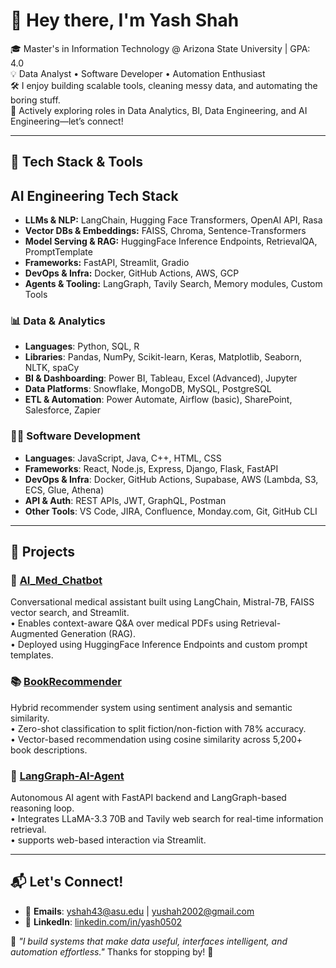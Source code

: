 # 👋 Hey there, I'm Yash Shah

🎓 Master's in Information Technology @ Arizona State University | GPA: 4.0  
💡 Data Analyst • Software Developer • Automation Enthusiast  
🛠️ I enjoy building scalable tools, cleaning messy data, and automating the boring stuff.  
🌱 Actively exploring roles in Data Analytics, BI, Data Engineering, and AI Engineering—let’s connect!

---

## 🧠 Tech Stack & Tools


## AI Engineering Tech Stack

- **LLMs & NLP:** LangChain, Hugging Face Transformers, OpenAI API, Rasa  
- **Vector DBs & Embeddings:** FAISS, Chroma, Sentence-Transformers  
- **Model Serving & RAG:** HuggingFace Inference Endpoints, RetrievalQA, PromptTemplate  
- **Frameworks:** FastAPI, Streamlit, Gradio  
- **DevOps & Infra:** Docker, GitHub Actions, AWS, GCP  
- **Agents & Tooling:** LangGraph, Tavily Search, Memory modules, Custom Tools

### 📊 Data & Analytics
- **Languages**: Python, SQL, R
- **Libraries**: Pandas, NumPy, Scikit-learn, Keras, Matplotlib, Seaborn, NLTK, spaCy  
- **BI & Dashboarding**: Power BI, Tableau, Excel (Advanced), Jupyter  
- **Data Platforms**: Snowflake, MongoDB, MySQL, PostgreSQL  
- **ETL & Automation**: Power Automate, Airflow (basic), SharePoint, Salesforce, Zapier

### 👨‍💻 Software Development
- **Languages**: JavaScript, Java, C++, HTML, CSS  
- **Frameworks**: React, Node.js, Express, Django, Flask, FastAPI  
- **DevOps & Infra**: Docker, GitHub Actions, Supabase, AWS (Lambda, S3, ECS, Glue, Athena)  
- **API & Auth**: REST APIs, JWT, GraphQL, Postman  
- **Other Tools**: VS Code, JIRA, Confluence, Monday.com, Git, GitHub CLI

---


## 🚀 Projects

### 🧠 [AI_Med_Chatbot](https://github.com/Yashshah0502/AI_Med_Chatbot)
Conversational medical assistant built using LangChain, Mistral-7B, FAISS vector search, and Streamlit.  
• Enables context-aware Q&A over medical PDFs using Retrieval-Augmented Generation (RAG).  
• Deployed using HuggingFace Inference Endpoints and custom prompt templates.

### 📚 [BookRecommender](https://github.com/Yashshah0502/BookRecommender)
Hybrid recommender system using sentiment analysis and semantic similarity.  
• Zero-shot classification to split fiction/non-fiction with 78% accuracy.  
• Vector-based recommendation using cosine similarity across 5,200+ book descriptions.

### 🤖 [LangGraph-AI-Agent](https://github.com/Yashshah0502/LangGraph-AI-Agent--End-to-End-Web-Connected-Chatbot-with-FastAPI-and-Streamlit)
Autonomous AI agent with FastAPI backend and LangGraph-based reasoning loop.  
• Integrates LLaMA-3.3 70B and Tavily web search for real-time information retrieval.  
• supports web-based interaction via Streamlit.

---


## 📬 Let's Connect!

- 📧 **Emails**: yshah43@asu.edu | yushah2002@gmail.com  
- 🔗 **LinkedIn**: [linkedin.com/in/yash0502](www.linkedin.com/in/yash0502)  

💬 *"I build systems that make data useful, interfaces intelligent, and automation effortless."*
Thanks for stopping by! 🙌
